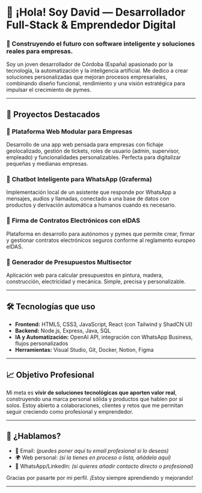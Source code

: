 # 👋 ¡Hola! Soy David — Desarrollador Full-Stack & Emprendedor Digital

### 🧠 Construyendo el futuro con software inteligente y soluciones reales para empresas.

Soy un joven desarrollador de Córdoba (España) apasionado por la tecnología, la automatización y la inteligencia artificial. Me dedico a crear soluciones personalizadas que mejoran procesos empresariales, combinando diseño funcional, rendimiento y una visión estratégica para impulsar el crecimiento de pymes.

---

## 🚀 Proyectos Destacados

### 🧩 **Plataforma Web Modular para Empresas**
Desarrollo de una app web pensada para empresas con fichaje geolocalizado, gestión de tickets, roles de usuario (admin, supervisor, empleado) y funcionalidades personalizables. Perfecta para digitalizar pequeñas y medianas empresas.

### 🤖 **Chatbot Inteligente para WhatsApp (Graferma)**
Implementación local de un asistente que responde por WhatsApp a mensajes, audios y llamadas, conectado a una base de datos con productos y derivación automática a humanos cuando es necesario.

### 📑 **Firma de Contratos Electrónicos con eIDAS**
Plataforma en desarrollo para autónomos y pymes que permite crear, firmar y gestionar contratos electrónicos seguros conforme al reglamento europeo eIDAS.

### 🎨 **Generador de Presupuestos Multisector**
Aplicación web para calcular presupuestos en pintura, madera, construcción, electricidad y mecánica. Simple, precisa y personalizable.

---

## 🛠️ Tecnologías que uso

- **Frontend:** HTML5, CSS3, JavaScript, React (con Tailwind y ShadCN UI)
- **Backend:** Node.js, Express, Java, SQL
- **IA y Automatización:** OpenAI API, integración con WhatsApp Business, flujos personalizados
- **Herramientas:** Visual Studio, Git, Docker, Notion, Figma

---

## 📈 Objetivo Profesional

Mi meta es **vivir de soluciones tecnológicas que aporten valor real**, construyendo una marca personal sólida y productos que hablen por sí solos. Estoy abierto a colaboraciones, clientes y retos que me permitan seguir creciendo como profesional y emprendedor.

---

## 🤝 ¿Hablamos?

- 📧 Email: *(puedes poner aquí tu email profesional si lo deseas)*
- 🌍 Web personal: *(si la tienes en proceso o lista, añádela aquí)*
- 📱 WhatsApp/LinkedIn: *(si quieres añadir contacto directo o profesional)*

Gracias por pasarte por mi perfil. ¡Estoy siempre aprendiendo y mejorando!

---
